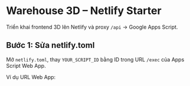 # Warehouse 3D – Netlify Starter

Triển khai frontend 3D lên Netlify và proxy `/api` → Google Apps Script.

## Bước 1: Sửa netlify.toml
Mở `netlify.toml`, thay `YOUR_SCRIPT_ID` bằng ID trong URL `/exec` của Apps Script Web App.

Ví dụ URL Web App:
